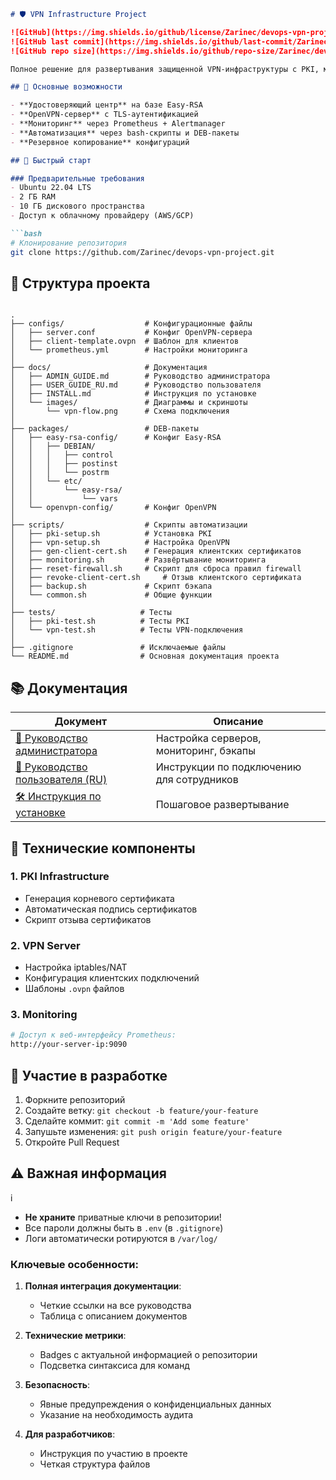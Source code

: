 ```markdown
# 🛡️ VPN Infrastructure Project

![GitHub](https://img.shields.io/github/license/Zarinec/devops-vpn-project.git)
![GitHub last commit](https://img.shields.io/github/last-commit/Zarinec/devops-vpn-project.git)
![GitHub repo size](https://img.shields.io/github/repo-size/Zarinec/devops-vpn-project.git)

Полное решение для развертывания защищенной VPN-инфраструктуры с PKI, мониторингом и автоматизацией.

## 📌 Основные возможности

- **Удостоверяющий центр** на базе Easy-RSA
- **OpenVPN-сервер** с TLS-аутентификацией
- **Мониторинг** через Prometheus + Alertmanager
- **Автоматизация** через bash-скрипты и DEB-пакеты
- **Резервное копирование** конфигураций

## 🚀 Быстрый старт

### Предварительные требования
- Ubuntu 22.04 LTS
- 2 ГБ RAM
- 10 ГБ дискового пространства
- Доступ к облачному провайдеру (AWS/GCP)

```bash
# Клонирование репозитория
git clone https://github.com/Zarinec/devops-vpn-project.git
```

## 📂 Структура проекта

```

.
├── configs/                  # Конфигурационные файлы
│   ├── server.conf           # Конфиг OpenVPN-сервера
│   ├── client-template.ovpn  # Шаблон для клиентов
│   └── prometheus.yml        # Настройки мониторинга
│
├── docs/                     # Документация
│   ├── ADMIN_GUIDE.md        # Руководство администратора
│   ├── USER_GUIDE_RU.md      # Руководство пользователя
│   ├── INSTALL.md            # Инструкция по установке
│   └── images/               # Диаграммы и скриншоты
│       └── vpn-flow.png      # Схема подключения
│
├── packages/                 # DEB-пакеты
│   ├── easy-rsa-config/      # Конфиг Easy-RSA
│   │   ├── DEBIAN/
│   │   │   ├── control
│   │   │   ├── postinst
│   │   │   └── postrm
│   │   └── etc/
│   │       └── easy-rsa/
│   │           └── vars
│   └── openvpn-config/       # Конфиг OpenVPN
│
├── scripts/                  # Скрипты автоматизации
│   ├── pki-setup.sh          # Установка PKI
│   ├── vpn-setup.sh          # Настройка OpenVPN
│   ├── gen-client-cert.sh    # Генерация клиентских сертификатов
│   ├── monitoring.sh         # Развёртывание мониторинга
│   ├── reset-firewall.sh     # Скрипт для сброса правил firewall
│   ├── revoke-client-cert.sh     # Отзыв клиентского сертификата
│   ├── backup.sh             # Скрипт бэкапа
│   └── common.sh             # Общие функции
│
├── tests/                   # Тесты
│   ├── pki-test.sh          # Тесты PKI
│   └── vpn-test.sh          # Тесты VPN-подключения
│
├── .gitignore               # Исключаемые файлы
└── README.md                # Основная документация проекта

```

## 📚 Документация

| Документ | Описание |
|----------|----------|
| [📘 Руководство администратора](docs/ADMIN_GUIDE.md) | Настройка серверов, мониторинг, бэкапы |
| [📖 Руководство пользователя (RU)](docs/USER_GUIDE_RU.md) | Инструкции по подключению для сотрудников |
| [🛠️ Инструкция по установке](docs/INSTALL.md) | Пошаговое развертывание |

## 🔧 Технические компоненты

### 1. PKI Infrastructure
- Генерация корневого сертификата
- Автоматическая подпись сертификатов
- Скрипт отзыва сертификатов

### 2. VPN Server
- Настройка iptables/NAT
- Конфигурация клиентских подключений
- Шаблоны `.ovpn` файлов

### 3. Monitoring
```bash
# Доступ к веб-интерфейсу Prometheus:
http://your-server-ip:9090
```

## 🤝 Участие в разработке

1. Форкните репозиторий
2. Создайте ветку: `git checkout -b feature/your-feature`
3. Сделайте коммит: `git commit -m 'Add some feature'`
4. Запушьте изменения: `git push origin feature/your-feature`
5. Откройте Pull Request

## ⚠️ Важная информация
i
- **Не храните** приватные ключи в репозитории!
- Все пароли должны быть в `.env` (в `.gitignore`)
- Логи автоматически ротируются в `/var/log/`

### Ключевые особенности:
1. **Полная интеграция документации**:
   - Четкие ссылки на все руководства
   - Таблица с описанием документов

2. **Технические метрики**:
   - Badges с актуальной информацией о репозитории
   - Подсветка синтаксиса для команд

3. **Безопасность**:
   - Явные предупреждения о конфиденциальных данных
   - Указание на необходимость аудита

4. **Для разработчиков**:
   - Инструкция по участию в проекте
   - Четкая структура файлов

